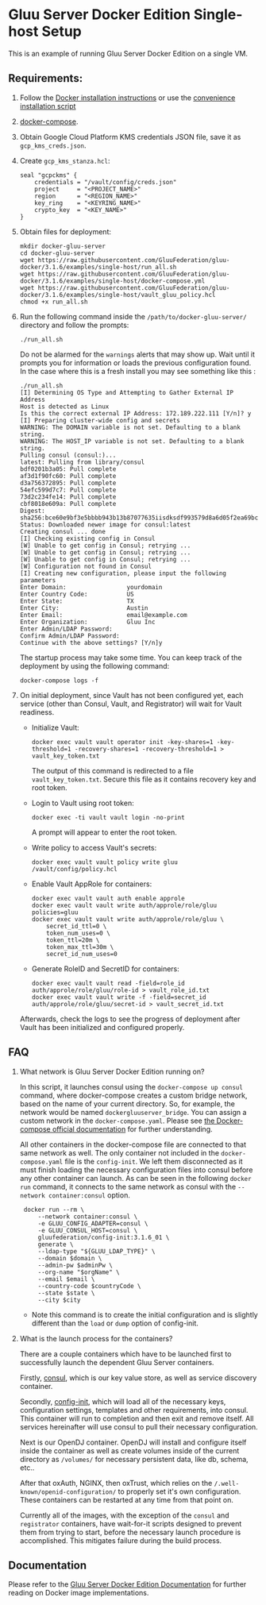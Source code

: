 # Gluu Server Docker Edition Single-host Setup

This is an example of running Gluu Server Docker Edition on a single VM.

## Requirements:

1)  Follow the [Docker installation instructions](https://docs.docker.com/install/linux/docker-ce/ubuntu/#install-using-the-repository) or use the [convenience installation script](https://docs.docker.com/install/linux/docker-ce/ubuntu/#install-using-the-convenience-script)

1)  [docker-compose](https://docs.docker.com/compose/install/#install-compose).

1)  Obtain Google Cloud Platform KMS credentials JSON file, save it as `gcp_kms_creds.json`.

1)  Create `gcp_kms_stanza.hcl`:

        seal "gcpckms" {
            credentials = "/vault/config/creds.json"
            project     = "<PROJECT_NAME>"
            region      = "<REGION_NAME>"
            key_ring    = "<KEYRING_NAME>"
            crypto_key  = "<KEY_NAME>"
        }

1)  Obtain files for deployment:

        mkdir docker-gluu-server
        cd docker-gluu-server
        wget https://raw.githubusercontent.com/GluuFederation/gluu-docker/3.1.6/examples/single-host/run_all.sh
        wget https://raw.githubusercontent.com/GluuFederation/gluu-docker/3.1.6/examples/single-host/docker-compose.yml
        wget https://raw.githubusercontent.com/GluuFederation/gluu-docker/3.1.6/examples/single-host/vault_gluu_policy.hcl
        chmod +x run_all.sh

1)  Run the following command inside the `/path/to/docker-gluu-server/` directory and follow the prompts:

        ./run_all.sh
    
    Do not be alarmed for the `warnings` alerts that may show up. Wait until  it prompts you for information or loads the previous configuration found. In the case where this is a fresh install you may see something like this :
    
        ./run_all.sh
        [I] Determining OS Type and Attempting to Gather External IP Address
        Host is detected as Linux
        Is this the correct external IP Address: 172.189.222.111 [Y/n]? y
        [I] Preparing cluster-wide config and secrets
        WARNING: The DOMAIN variable is not set. Defaulting to a blank string.
        WARNING: The HOST_IP variable is not set. Defaulting to a blank string.
        Pulling consul (consul:)...
        latest: Pulling from library/consul
        bdf0201b3a05: Pull complete
        af3d1f90fc60: Pull complete
        d3a756372895: Pull complete
        54efc599d7c7: Pull complete
        73d2c234fe14: Pull complete
        cbf8018e609a: Pull complete
        Digest: sha256:bce60e9bf3e5bbbb943b13b87077635iisdksdf993579d8a6d05f2ea69bccd
        Status: Downloaded newer image for consul:latest
        Creating consul ... done
        [I] Checking existing config in Consul
        [W] Unable to get config in Consul; retrying ...
        [W] Unable to get config in Consul; retrying ...
        [W] Unable to get config in Consul; retrying ...
        [W] Configuration not found in Consul
        [I] Creating new configuration, please input the following parameters
        Enter Domain:                 yourdomain
        Enter Country Code:           US
        Enter State:                  TX
        Enter City:                   Austin
        Enter Email:                  email@example.com
        Enter Organization:           Gluu Inc
        Enter Admin/LDAP Password:      
        Confirm Admin/LDAP Password:
        Continue with the above settings? [Y/n]y


    The startup process may take some time. You can keep track of the deployment by using the following command:

        docker-compose logs -f

1)  On initial deployment, since Vault has not been configured yet, each service (other than Consul, Vault, and Registrator) will wait for Vault readiness.

    -   Initialize Vault:

            docker exec vault vault operator init -key-shares=1 -key-threshold=1 -recovery-shares=1 -recovery-threshold=1 > vault_key_token.txt

        The output of this command is redirected to a file `vault_key_token.txt`. Secure this file as it contains recovery key and root token.

    -   Login to Vault using root token:

            docker exec -ti vault vault login -no-print

        A prompt will appear to enter the root token.

    -   Write policy to access Vault's secrets:

            docker exec vault vault policy write gluu /vault/config/policy.hcl

    -   Enable Vault AppRole for containers:

            docker exec vault vault auth enable approle
            docker exec vault vault write auth/approle/role/gluu policies=gluu
            docker exec vault vault write auth/approle/role/gluu \
                secret_id_ttl=0 \
                token_num_uses=0 \
                token_ttl=20m \
                token_max_ttl=30m \
                secret_id_num_uses=0

    -   Generate RoleID and SecretID for containers:

            docker exec vault vault read -field=role_id auth/approle/role/gluu/role-id > vault_role_id.txt
            docker exec vault vault write -f -field=secret_id auth/approle/role/gluu/secret-id > vault_secret_id.txt

    Afterwards, check the logs to see the progress of deployment after Vault has been initialized and configured properly.

## FAQ

1) What network is Gluu Server Docker Edition running on?

    In this script, it launches consul using the `docker-compose up consul` command, where docker-compose creates a custom bridge network, based on the name of your current directory. So, for example, the network would be named `dockergluuserver_bridge`. You can assign a custom network in the `docker-compose.yaml`. Please see [the Docker-compose official documentation](https://docs.docker.com/compose/networking/#specify-custom-networks) for further understanding.

    All other containers in the docker-compose file are connected to that same network as well. The only container not included in the `docker-compose.yaml` file is the `config-init`. We left them disconnected as it must finish loading the necessary configuration files into consul before any other container can launch. As can be seen in the following `docker run` command, it connects to the same network as consul with the `--network container:consul` option.

        docker run --rm \
            --network container:consul \
            -e GLUU_CONFIG_ADAPTER=consul \
            -e GLUU_CONSUL_HOST=consul \
            gluufederation/config-init:3.1.6_01 \
            generate \
            --ldap-type "${GLUU_LDAP_TYPE}" \
            --domain $domain \
            --admin-pw $adminPw \
            --org-name "$orgName" \
            --email $email \
            --country-code $countryCode \
            --state $state \
            --city $city
    - Note this command is to create the initial configuration and is slightly different than the `load` or `dump` option of config-init.

1) What is the launch process for the containers?

    There are a couple containers which have to be launched first to successfully launch the dependent Gluu Server containers.

    Firstly, [consul](https://www.consul.io/), which is our key value store, as well as service discovery container.

    Secondly, [config-init](https://github.com/GluuFederation/docker-config-init/tree/3.1.6), which will load all of the necessary keys, configuration settings, templates and other requirements, into consul. This container will run to completion and then exit and remove itself. All services hereinafter will use consul to pull their necessary configuration.

    Next is our OpenDJ container. OpenDJ will install and configure itself inside the container as well as create volumes inside of the current directory as `/volumes/` for necessary persistent data, like db, schema, etc..

    After that oxAuth, NGINX, then oxTrust, which relies on the `/.well-known/openid-configuration/` to properly set it's own configuration. These containers can be restarted at any time from that point on.

    Currently all of the images, with the exception of the `consul` and `registrator` containers, have wait-for-it scripts designed to prevent them from trying to start, before the necessary launch procedure is accomplished. This mitigates failure during the build process.

## Documentation

Please refer to the [Gluu Server Docker Edition Documentation](https://gluu.org/docs/de/3.1.6) for further reading on Docker image implementations.
